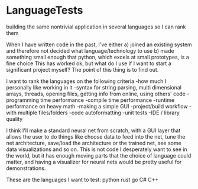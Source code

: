 # LanguageTests
building the same nontrivial application in several languages so I can rank them

When I have written code in the past, I've either 
	a) joined an existing system and therefore not decided what language/technology to use
	b) made something small enough that python, which excels at small prototypes, is a fine choice
This has worked ok, but what do I use if I want to start a significant project myself? 
The point of this thing is to find out.

I want to rank the languages on the following criteria
	-how much I personally like working in it
	-syntax for 
		string parsing,
		multi dimensional arrays, 
		threads,
		opening files, 
		getting info from online,
		using others' code
	-programming time performance
	-compile time performance
	-runtime performance on heavy math
	-making a simple GUI
	-project/build workflow 
		-with multiple files/folders
		-code autoformatting
		-unit tests
		-IDE / library quality


I think I'll make a standard neural net from scratch, with a GUI layer that allows the user to do things like choose data to feed into the net, tune the net architecture, save/load the architecture or the trained net, see some data visualizations and so on. This is not code I desperately want to see in the world, but it has enough moving parts that the choice of language could matter, and having a visualizer for neural nets would be pretty useful for demonstrations.

These are the languages I want to test:
python
rust
go
C#
C++